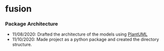 # fusion

### Package Architecture

* 11/08/2020: Drafted the architecture of the models using [PlantUML](https://plantuml.com/)
* 11/10/2020: Made project as a python package and created the directory structure.
